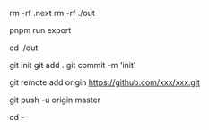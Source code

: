 rm -rf .next
rm -rf ./out 

pnpm run export 


cd ./out

git init 
git add .
git commit -m 'init'


git remote add origin https://github.com/xxx/xxx.git

git push -u origin master

cd -
